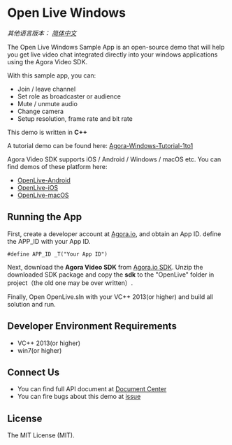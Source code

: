 # Open Live Windows

*其他语言版本： [简体中文](README.md)*

The Open Live Windows Sample App is an open-source demo that will help you get live video chat integrated directly into your windows applications using the Agora Video SDK.

With this sample app, you can:

- Join / leave channel
- Set role as broadcaster or audience
- Mute / unmute audio
- Change camera
- Setup resolution, frame rate and bit rate

This demo is written in **C++**

A tutorial demo can be found here: [Agora-Windows-Tutorial-1to1](https://github.com/AgoraIO/Agora-Windows-Tutorial-1to1)

Agora Video SDK supports iOS / Android / Windows / macOS etc. You can find demos of these platform here:

- [OpenLive-Android](https://github.com/AgoraIO/OpenLive-Android)
- [OpenLive-iOS](https://github.com/AgoraIO/OpenLive-iOS)
- [OpenLive-macOS](https://github.com/AgoraIO/OpenLive-macOS)

## Running the App
First, create a developer account at [Agora.io](https://dashboard.agora.io/signin/), and obtain an App ID. define the APP_ID with your App ID.

```
#define APP_ID _T("Your App ID")
```

Next, download the **Agora Video SDK** from [Agora.io SDK](https://www.agora.io/en/blog/download/). Unzip the downloaded SDK package and copy the **sdk** to the "OpenLive" folder in project（the old one may be over written）.

Finally, Open OpenLive.sln with your VC++ 2013(or higher) and build all solution and run.

## Developer Environment Requirements
* VC++ 2013(or higher)
* win7(or higher)

## Connect Us

- You can find full API document at [Document Center](https://docs.agora.io/en/)
- You can fire bugs about this demo at [issue](https://github.com/AgoraIO/OpenLive-Windows/issues)

## License

The MIT License (MIT).
